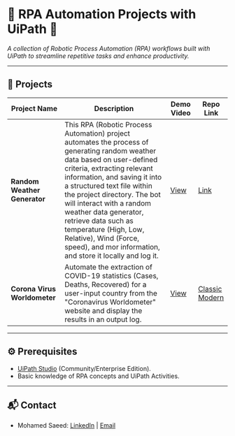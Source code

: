 # 🚀 RPA Automation Projects with UiPath 🤖
 
*A collection of Robotic Process Automation (RPA) workflows built with UiPath to streamline repetitive tasks and enhance productivity.*

---

## 📂 Projects

| Project Name | Description | Demo Video | Repo Link | 
|--------------|-------------|------------|-----------|
| **Random Weather Generator** | This RPA (Robotic Process Automation) project automates the process of generating random weather data based on user-defined criteria, extracting relevant information, and saving it into a structured text file within the project directory. The bot will interact with a random weather data generator, retrieve data such as temperature (High, Low, Relative), Wind (Force, speed), and mor information, and store it locally and log it. | [View](https://youtu.be/nxPtOnRx7Z4) | [Link](/Random%20Weather%20Generator) |
| **Corona Virus Worldometer** | Automate the extraction of COVID-19 statistics (Cases, Deaths, Recovered) for a user-input country from the "Coronavirus Worldometer" website and display the results in an output log. | [View](https://youtu.be/XqKEW6Bv-m8) | [Classic](/Corona%20Virus%20Worldometer) <br> [Modern](/Corona%20Virus%20Worldometer%20(Modern)) |

---

## ⚙️ Prerequisites
- [UiPath Studio](https://www.uipath.com/downloads) (Community/Enterprise Edition).
- Basic knowledge of RPA concepts and UiPath Activities.

---

## 📬 Contact 
- Mohamed Saeed: [LinkedIn](https://www.linkedin.com/in/m0hamedsaeed/) | [Email](mailto:msaeed.abdelrazek@gmail.com)
